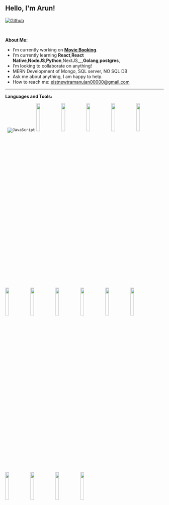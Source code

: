 <!-- Your title -->
## Hello, I'm Arun!

<!--
[![Portfolio](https://img.shields.io/badge/-Portfolio-red?style=flat&logo=appveyor&logoColor=white)](https://zachayers.io)
-->
[![Github](https://img.shields.io/badge/-Github-000?style=flat&logo=Github&logoColor=white)](https://github.com/Eistien143)
<!--
[![Linkedin](https://img.shields.io/badge/-LinkedIn-blue?style=flat&logo=Linkedin&logoColor=white)](https://www.linkedin.com/in/zjayers/)
-->

&nbsp;

<!-- Talking about you -->
**About Me:**

- I’m currently working on __[Movie Booking](https://github.com/Eistien143/movie_booking)__.
- I’m currently learning __React__,__React Native__,__NodeJS__,__Python__,NextJS__,__Golang__,__postgres__,
- I’m looking to collaborate on anything!
- MERN Development of Mongo, SQL server, NO SQL DB
- Ask me about anything, I am happy to help.
- How to reach me: eistnewtramanujan00000@gmail.com

---

**Languages and Tools:**

<p>
  <code> <img alt="JavaScript" src="https://img.shields.io/badge/JavaScript%20-%23F7DF1E.svg?style=plastic&logo=javascript&logoColor=black"></code>
  <code><img width="15%" src="https://www.vectorlogo.zone/logos/typescriptlang/typescriptlang-ar21.svg"></code>
  <code><img width="15%" src="https://www.vectorlogo.zone/logos/python/python-ar21.svg"></code>
  <code><img width="15%" src="https://www.vectorlogo.zone/logos/golang/golang-ar21.svg"></code>
  <code><img width="15%" src="https://www.vectorlogo.zone/logos/reactjs/reactjs-ar21.svg"></code>
  <code><img width="15%" src="https://www.vectorlogo.zone/logos/getbootstrap/getbootstrap-ar21.svg"></code>
  <code><img width="15%" src="https://www.vectorlogo.zone/logos/nodejs/nodejs-ar21.svg"></code>
  <code><img width="15%" src="https://www.vectorlogo.zone/logos/expressjs/expressjs-ar21.svg"></code>
  <code><img width="15%" src="https://www.vectorlogo.zone/logos/mysql/mysql-ar21.svg"></code>
  <code><img width="15%" src="https://www.vectorlogo.zone/logos/postgresql/postgresql-ar21.svg"></code>
  <code><img width="15%" src="https://www.vectorlogo.zone/logos/mongodb/mongodb-ar21.svg"></code>
  <code><img width="15%" src="https://www.vectorlogo.zone/logos/redis/redis-ar21.svg"></code>
  <code><img width="15%" src="https://www.vectorlogo.zone/logos/docker/docker-ar21.svg"></code>
  <code><img width="15%" src="https://www.vectorlogo.zone/logos/git-scm/git-scm-ar21.svg"></code>
  <code><img width="15%" src="https://www.vectorlogo.zone/logos/npmjs/npmjs-ar21.svg"></code>
    <code><img width="15%" src="https://www.vectorlogo.zone/logos/yarnpkg/yarnpkg-ar21.svg"></code>

</p>

